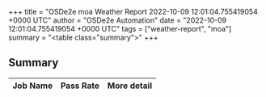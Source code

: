 +++
title = "OSDe2e moa Weather Report 2022-10-09 12:01:04.755419054 +0000 UTC"
author = "OSDe2e Automation"
date = "2022-10-09 12:01:04.755419054 +0000 UTC"
tags = ["weather-report", "moa"]
summary = "<table class=\"summary\"></table>"
+++
## Summary

| Job Name | Pass Rate | More detail |
|----------|-----------|-------------|




